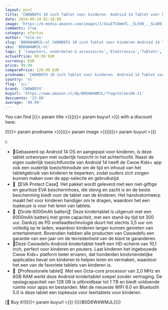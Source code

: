 ```yaml
---
layout: post
title: 'CWOWDEFU 10 inch Tablet voor kinderen  Android 14 Tablet voor kinderen met Family Link Ouderlijk Toezicht  8GB+128GB tot 1TB WiFi 6 Tablets leren voor peuters  Schokbestendige EVA Case  Roze '
date: 2024-09-24 01:18:09
image: 'https://m.media-amazon.com/images/I/41uETCOmmTL._SL500_._SL400_.jpg'
comments: true
category: ofertas
author: 'tole.es'
slug: 'B0D6W4WMJL-nl CWOWDEFU 10 inch Tablet voor kinderen Android 14 Tablet...'
sku: 'B0D6W4WMJL-nl'
tags: [ 'Computers, onderdelen & accessoires','Elektronica','Tablets','cwowdefu','🇳🇱', ]
actualPrice: 99.99 EUR
currency: EUR
price: 99.99
comparePrice: 129.99 EUR
prodname: 'CWOWDEFU 10 inch Tablet voor kinderen  Android 14 Tablet voor kinderen met Family Link Ouderlijk Toezicht  8GB+128GB tot 1TB WiFi 6 Tablets leren voor peuters  Schokbestendige EVA Case  Roze '
country: 'nl'
flag: '🇳🇱'
brand: 'CWOWDEFU'
buyurl: 'https://www.amazon.nl/dp/B0D6W4WMJL/?tag=tolees0b-21'
descuento: '23.08'
average: '99.99'
---
```


You can find [{{< param title >}}]({{< param buyurl >}}) with a discount here:

[![{{< param prodname >}}]({{< param image >}})]({{< param buyurl >}})

ℹ️:

- 🎁Gebaseerd op Android 14 OS en aangepast voor kinderen, is deze tablet ontworpen met ouderlijk toezicht in het achterhoofd. Naast de eigen ouderlijk toezichtfunctie van Android 14 heeft de Cwow Kids+ app ook een ouderlijk toezichtmodule om de tijd en inhoud van het tabletgebruik van kinderen te beperken, zodat ouders zich zorgen kunnen maken over de app-selectie en gebruikstijd.
- 🎁【EVA Protect Case】Het pakket wordt geleverd met een niet-giftige en geurloze EVA beschermhoes, die stevig en zacht is en de beste bescherming biedt voor de tablet van de kinderen. Het handvatontwerp maakt het voor kinderen handiger om te dragen, waardoor het een topkeuze is voor het leren van tablets.
- 🎁【Grote 6000mAh batterij】Deze kindertablet is uitgerust met een 6000mAh batterij met grote capaciteit, met een stand-by tijd tot 300 uur. Dankzij de PD snellaadtechnologie duurt het slechts 3,5 uur om volledig op te laden, waardoor kinderen langer kunnen genieten van entertainment. Bovendien hebben alle producten van Cwowdefu een garantie van een jaar om de tevredenheid van de klant te garanderen.
- 🎁Deze Cwowdefu Android-kindertablet heeft een HD-scherm van 10,1 inch, perfect voor kinderen en peuters. Laat kinderen het ingebouwde Cwow Kids+ platform beter ervaren, dat honderden kindvriendelijke applicaties bevat om kinderen te helpen leren en vermaken, waardoor het een van de favoriete tablets van kinderen is.
- 🎁【Professionele tablet】Met een Octa-core processor van 2,0 MHz en 8GB RAM werkt deze Android-kindertablet soepel zonder vertraging. De opslagcapaciteit van 128 GB is uitbreidbaar tot 1 TB en biedt voldoende ruimte voor apps en bestanden. Met de nieuwste WIFI 6.0 en Bluetooth 5.0 is deze tablet een topkeuze voor leertablets voor kinderen.

[🛒 Buy it!!]({{< param buyurl >}})
{{<world>}}B0D6W4WMJL{{</world>}}
